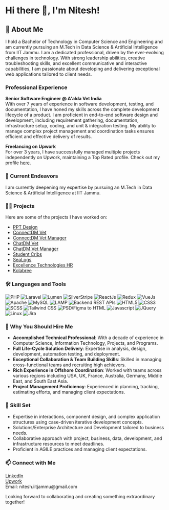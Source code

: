 
<h1>Hi there 👋, I'm Nitesh!</h1>
    
<h2>🚀 About Me</h2>
<p>I hold a Bachelor of Technology in Computer Science and Engineering and am currently pursuing an M.Tech in Data Science & Artificial Intelligence from IIT Jammu. I am a dedicated professional, driven by the ever-evolving challenges in technology. With strong leadership abilities, creative troubleshooting skills, and excellent communicative and interactive capabilities, I am passionate about developing and delivering exceptional web applications tailored to client needs.</p>

<h3>Professional Experience</h3>
<p><strong>Senior Software Engineer @ A'alda Vet India</strong><br>
With over 7 years of experience in software development, testing, and documentation, I have honed my skills across the complete development lifecycle of a product. I am proficient in end-to-end software design and development, including requirement gathering, documentation, infrastructure setup, coding, and unit & integration testing. My ability to manage complex project management and coordination tasks ensures efficient and effective delivery of results.</p>
<p><strong>Freelancing on Upwork</strong><br>
For over 3 years, I have successfully managed multiple projects independently on Upwork, maintaining a Top Rated profile. Check out my profile <a href="https://www.upwork.com/freelancers/~0166e3b08af5f7a0c8">here</a>.</p>

<h3>🌱 Current Endeavors</h3>
<p>I am currently deepening my expertise by pursuing an M.Tech in Data Science & Artificial Intelligence at IIT Jammu.</p>

<h3>👨‍💻 Projects</h3>
<p>Here are some of the projects I have worked on:</p>
<ul>
    <li><a href="https://ppt-design.com/">PPT Design</a></li>
    <li><a href="https://connectdmvet.com/">ConnectDM Vet</a></li>
    <li><a href="https://manager.connectdmvet.com/">ConnectDM Vet Manager</a></li>
    <li><a href="https://chatdmvet.com/">ChatDM Vet</a></li>
    <li><a href="https://manager.chatdmvet.com/">ChatDM Vet Manager</a></li>
    <li><a href="https://student-cribs.com/">Student Cribs</a></li>
    <li><a href="https://sealogs.com/">SeaLogs</a></li>
    <li><a href="https://hr.excellencetechnologies.in/">Excellence Technologies HR</a></li>
    <li><a href="https://app.kolabree.com/">Kolabree</a></li>
</ul>

<h3>🛠️ Languages and Tools</h3>
<p>
  <img src="https://img.shields.io/badge/PHP-777BB4?style=flat&logo=php&logoColor=white" alt="PHP" />
  <img src="https://img.shields.io/badge/Laravel-FF2D20?style=flat&logo=laravel&logoColor=white" alt="Laravel" />
  <img src="https://img.shields.io/badge/Lumen-E74430?style=flat&logo=lumen&logoColor=white" alt="Lumen" />
  <img src="https://img.shields.io/badge/SilverStripe-2A2A2A?style=flat&logo=silverstripe&logoColor=white" alt="SilverStripe" />
  
  <img src="https://img.shields.io/badge/ReactJs-61DAFB?style=flat&logo=react&logoColor=black" alt="ReactJs" />
  <img src="https://img.shields.io/badge/Redux-764ABC?style=flat&logo=redux&logoColor=white" alt="Redux" />
  <img src="https://img.shields.io/badge/VueJs-4FC08D?style=flat&logo=vue.js&logoColor=white" alt="VueJs" />
  
  <img src="https://img.shields.io/badge/Apache-D22128?style=flat&logo=apache&logoColor=white" alt="Apache" />
  <img src="https://img.shields.io/badge/MySQL-4479A1?style=flat&logo=mysql&logoColor=white" alt="MySQL" />
  <img src="https://img.shields.io/badge/LAMP-777BB4?style=flat&logo=lamp&logoColor=white" alt="LAMP" />
  
  <img src="https://img.shields.io/badge/Backend%20REST%20APIs-3B3B3B?style=flat&logo=rest&logoColor=white" alt="Backend REST APIs" />
  <img src="https://img.shields.io/badge/HTML5-E34F26?style=flat&logo=html5&logoColor=white" alt="HTML5" />
  <img src="https://img.shields.io/badge/CSS3-1572B6?style=flat&logo=css3&logoColor=white" alt="CSS3" />
  <img src="https://img.shields.io/badge/SCSS-CC6699?style=flat&logo=sass&logoColor=white" alt="SCSS" />
  <img src="https://img.shields.io/badge/Tailwind%20CSS-38B2AC?style=flat&logo=tailwind-css&logoColor=white" alt="Tailwind CSS" />
  
  <img src="https://img.shields.io/badge/PSD%2FFigma%20to%20HTML-F24E1E?style=flat&logo=figma&logoColor=white" alt="PSD/Figma to HTML" />
  <img src="https://img.shields.io/badge/Javascript-F7DF1E?style=flat&logo=javascript&logoColor=black" alt="Javascript" />
  <img src="https://img.shields.io/badge/JQuery-0769AD?style=flat&logo=jquery&logoColor=white" alt="JQuery" />
  <img src="https://img.shields.io/badge/Linux-FCC624?style=flat&logo=linux&logoColor=black" alt="Linux" />
  
  <img src="https://img.shields.io/badge/Jira-0052CC?style=flat&logo=jira&logoColor=white" alt="Jira" />
</p>


<h3>💼 Why You Should Hire Me</h3>
<ul>
    <li><strong>Accomplished Technical Professional</strong>: With a decade of experience in Computer Science, Information Technology, Projects, and Programs.</li>
    <li><strong>Full Life-Cycle Solution Delivery</strong>: Expertise in analysis, design, development, automation testing, and deployment.</li>
    <li><strong>Exceptional Collaboration & Team Building Skills</strong>: Skilled in managing cross-functional teams and recruiting high achievers.</li>
    <li><strong>Rich Experience in Offshore Coordination</strong>: Worked with teams across various regions including USA, UK, France, Australia, Germany, Middle East, and South East Asia.</li>
    <li><strong>Project Management Proficiency</strong>: Experienced in planning, tracking, estimating efforts, and managing client expectations.</li>
</ul>

<h3>🌟 Skill Set</h3>
<ul>
    <li>Expertise in interactions, component design, and complex application structures using case-driven iterative development concepts.</li>
    <li>Solutions/Enterprise Architecture and Development tailored to business needs.</li>
    <li>Collaborative approach with project, business, data, development, and infrastructure resources to meet deadlines.</li>
    <li>Proficient in AGILE practices and managing client expectations.</li>
</ul>

<h3>📫 Connect with Me</h3>
<p>
    <a href="https://www.linkedin.com/in/niteshiitj/">LinkedIn</a><br>
    <a href="https://www.upwork.com/freelancers/~0166e3b08af5f7a0c8">Upwork</a><br>
    Email: nitesh.iitjammu@gmail.com
</p>

<p>Looking forward to collaborating and creating something extraordinary together!</p>

